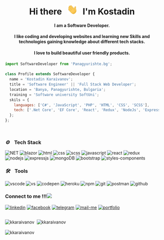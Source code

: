 <h1 align="center">
    Hi there
    <i style="margin: 0 10px;">
        <img src="https://raw.githubusercontent.com/ABSphreak/ABSphreak/master/gifs/Hi.gif" width="35"/>
    </i>
    I'm Kostadin
</h1>
<div>
    <h4 align="center">I am a Software Developer.</h4>
    <h4 align="center">I like coding and developing websites and learning new Skills and technologies gaining knowledge about different tech stacks.</h4>
    <h4 align="center">I love to build beautiful user friendly products.</h4>
</div>

```js
import SoftwareDeveloper from 'Panagyurishte.bg';

class Profile extends SoftwareDeveloper {
  name = 'Kostadin Karaivanov';
  title = 'Software Engineer' || 'Full Stack Web Developer';
  location = 'Banya, Panagyurishte, Bulgaria';
  training = 'Software university SoftUni';
  skils = {
    languages: ['C#', 'JavaScript', 'PHP', 'HTML', 'CSS', 'SCSS'],
    tech: ['.Net Core', 'EF Core', 'React', 'Redux', 'NodeJs', 'ExpressJs']
  };
};
```
<br/>

<h3><i style="margin: 0 15px 0 0;">⚙️</i>Tech Stack</h3>
<p align="left">
    <img src="https://img.shields.io/badge/.Net-%231999B6.svg?style=for-the-badge&logo=dotnet&logoColor=white" alt="NET"/>
    <img src="https://img.shields.io/badge/blazor-%23593d88.svg?style=for-the-badge&logo=blazor&logoColor=white" alt="blazor"/>
    <img src="https://img.shields.io/badge/html5-%23E34F26.svg?style=for-the-badge&logo=html5&logoColor=white" alt="html"/>
    <img src="https://img.shields.io/badge/css-%231572B6.svg?style=for-the-badge&logo=css3&logoColor=white" alt="css"/>
    <img src="https://img.shields.io/badge/scss-%2315726B.svg?style=for-the-badge&logo=sass&logoColor=white" alt="scss"/>
    <img src="https://img.shields.io/badge/javascript-%23323330.svg?style=for-the-badge&logo=javascript&logoColor=%23F7DF1E" alt="javascript"/>
    <img src="https://img.shields.io/badge/react-%2320232a.svg?style=for-the-badge&logo=react&logoColor=%2361DAFB" alt="react"/>
     <img src="https://img.shields.io/badge/redux-%23593d88.svg?style=for-the-badge&logo=redux&logoColor=white" alt="redux"/>
    <img src="https://img.shields.io/badge/Node.js-339933?style=for-the-badge&logo=nodedotjs&logoColor=white" alt="nodejs" />
    <img src="https://img.shields.io/badge/express.js-%23404d59.svg?style=for-the-badge&logo=express&logoColor=%2361DAFB" alt="expressjs" />
    <img src="https://img.shields.io/badge/MongoDB-%234ea94b.svg?style=for-the-badge&logo=mongodb&logoColor=white" alt="mongoDB" />
  <img src="https://img.shields.io/badge/Bootstrap-563D7C?style=for-the-badge&logo=bootstrap&logoColor=white" alt="bootstrap" />
  <img src="https://img.shields.io/badge/styled--components-FF6C37?style=for-the-badge&logo=styled-components&logoColor=white" alt="styles-components" /> 
</p>

<h3><i style="margin: 0 15px 0 0;">🛠️</i>Tools</h3>
<p align="left">
    <img src="https://img.shields.io/badge/VSCode-0078D4?style=for-the-badge&logo=visual%20studio%20code&logoColor=white" alt="vscode" />
    <img src="https://img.shields.io/badge/Visual Studio-%23593D69?style=for-the-badge&logo=visual%20studio&logoColor=white" alt="vs" />
    <img src="https://img.shields.io/badge/Codepen-000000?style=for-the-badge&logo=codepen&logoColor=white" alt="codepen" />
    <img src="https://img.shields.io/badge/Heroku-430098?style=for-the-badge&logo=heroku&logoColor=white" alt="heroku" />
    <img src="https://img.shields.io/badge/NPM-%23000000.svg?style=for-the-badge&logo=npm&logoColor=white" alt="npm"/>
    <img src="https://img.shields.io/badge/Git-f44d27?style=for-the-badge&logo=git&logoColor=white" alt="git"/>
    <img src="https://img.shields.io/badge/Postman-FF6C37?style=for-the-badge&logo=Postman&logoColor=white" alt="postman"/>
    <img src="https://img.shields.io/badge/GitHub-100000?style=for-the-badge&logo=github&logoColor=white" alt="github"/>
</p>

<h3>Connect to me !!!<img src="https://raw.githubusercontent.com/ShahriarShafin/ShahriarShafin/main/Assets/handshake.gif" width="100" /></h3>
<p align="left">
    <a href="https://www.linkedin.com/in/kostadin-karaivanov-8390061a5" target="blank"><img align="center" src="https://img.shields.io/badge/LinkedIn-0077B5?style=for-the-badge&logo=linkedin&logoColor=white" alt="linkedin" /></a>
    <a href="https://www.facebook.com/profile.php?id=100000311415045" target="blank"><img align="center" src="https://img.shields.io/badge/facebook-1879A2?style=for-the-badge&logo=facebook&logoColor=white" alt="facebook" /></a>
    <a href="https://t.me/kkaraivanov" target="blank"><img align="center" src="https://img.shields.io/badge/telegram-1877F2?style=for-the-badge&logo=telegram&logoColor=white" alt="telegram" /></a>
    <a title="kostadin.karaivanov@outlook.com" href="mailto:kostadin.karaivanov@outlook.com" target="blank"><img align="center" src="https://img.shields.io/badge/Mail-D14836?style=for-the-badge&logo=gmail&logoColor=white" alt="mail-me" /></a>
    <a href="https://kkaraivanov.github.io" target="_blank"><img align="center" src="https://img.shields.io/badge/portfolio-F25252?style=for-the-badge&logo=About.me&logoColor=white" alt="portfolio" /></a>
</p>
<br />
<div style="@media only screen and (min-width: 1024px){text-align: center;}">
    <img src="https://github-readme-stats.vercel.app/api/top-langs?username=kkaraivanov&show_icons=true&locale=en&layout=compact" alt="kkaraivanov" />
    &nbsp;<img style="@media only screen and (min-width: 1024px){max-width: 420px;}" src="https://github-readme-stats.vercel.app/api?username=kkaraivanov&show_icons=true&locale=en" alt="kkaraivanov" />

</div>
<br />
<div style="@media only screen and (min-width: 1024px){text-align: center;}">
    <img src="https://github-readme-streak-stats.herokuapp.com/?user=kkaraivanov&" alt="kkaraivanov" />
</div>
